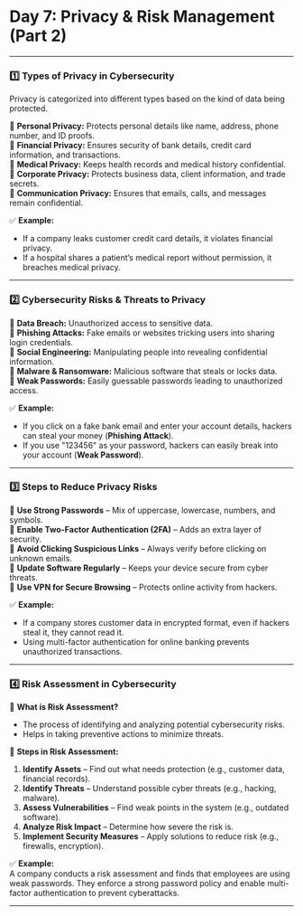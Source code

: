 # Day 7: Privacy & Risk Management (Part 2)

---

### **1️⃣ Types of Privacy in Cybersecurity**  

Privacy is categorized into different types based on the kind of data being protected.  

🔹 **Personal Privacy:** Protects personal details like name, address, phone number, and ID proofs.  
🔹 **Financial Privacy:** Ensures security of bank details, credit card information, and transactions.  
🔹 **Medical Privacy:** Keeps health records and medical history confidential.  
🔹 **Corporate Privacy:** Protects business data, client information, and trade secrets.  
🔹 **Communication Privacy:** Ensures that emails, calls, and messages remain confidential.  

✅ **Example:**  
- If a company leaks customer credit card details, it violates financial privacy.  
- If a hospital shares a patient’s medical report without permission, it breaches medical privacy.  

---

### **2️⃣ Cybersecurity Risks & Threats to Privacy**  

🔸 **Data Breach:** Unauthorized access to sensitive data.  
🔸 **Phishing Attacks:** Fake emails or websites tricking users into sharing login credentials.  
🔸 **Social Engineering:** Manipulating people into revealing confidential information.  
🔸 **Malware & Ransomware:** Malicious software that steals or locks data.  
🔸 **Weak Passwords:** Easily guessable passwords leading to unauthorized access.  

✅ **Example:**  
- If you click on a fake bank email and enter your account details, hackers can steal your money (**Phishing Attack**).  
- If you use "123456" as your password, hackers can easily break into your account (**Weak Password**).  

---

### **3️⃣ Steps to Reduce Privacy Risks**  

🔹 **Use Strong Passwords** – Mix of uppercase, lowercase, numbers, and symbols.  
🔹 **Enable Two-Factor Authentication (2FA)** – Adds an extra layer of security.  
🔹 **Avoid Clicking Suspicious Links** – Always verify before clicking on unknown emails.  
🔹 **Update Software Regularly** – Keeps your device secure from cyber threats.  
🔹 **Use VPN for Secure Browsing** – Protects online activity from hackers.  

✅ **Example:**  
- If a company stores customer data in encrypted format, even if hackers steal it, they cannot read it.  
- Using multi-factor authentication for online banking prevents unauthorized transactions.  

---

### **4️⃣ Risk Assessment in Cybersecurity**  

🔸 **What is Risk Assessment?**  
- The process of identifying and analyzing potential cybersecurity risks.  
- Helps in taking preventive actions to minimize threats.  

🔸 **Steps in Risk Assessment:**  
1. **Identify Assets** – Find out what needs protection (e.g., customer data, financial records).  
2. **Identify Threats** – Understand possible cyber threats (e.g., hacking, malware).  
3. **Assess Vulnerabilities** – Find weak points in the system (e.g., outdated software).  
4. **Analyze Risk Impact** – Determine how severe the risk is.  
5. **Implement Security Measures** – Apply solutions to reduce risk (e.g., firewalls, encryption).  

✅ **Example:**  
A company conducts a risk assessment and finds that employees are using weak passwords. They enforce a strong password policy and enable multi-factor authentication to prevent cyberattacks.  

---